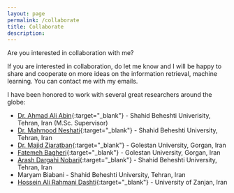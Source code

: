 ```yaml
---
layout: page
permalink: /collaborate
title: Collaborate
description:
---
```

Are you interested in collaboration with me?

If you are interested in collaboration, do let me know and I will be happy to share and cooperate on more ideas on the 
information retrieval, machine learning. You can contact me with my emails.

I have been honored to work with several great researchers around the globe:

- [Dr. Ahmad Ali Abin](http://facultymembers.sbu.ac.ir/abin/){:target="\_blank"} - Shahid Beheshti Univerisity, Tehran, Iran (M.Sc. Supervisor)
- [Dr. Mahmood Neshati](http://facultymembers.sbu.ac.ir/neshati/){:target="\_blank"} - Shahid Beheshti University, Tehran, Iran
- [Dr. Majid Ziaratban](https://gu.ac.ir/en/faculty/m-ziaratban){:target="\_blank"} - Golestan University, Gorgan, Iran
- [Fatemeh Bagheri](https://gu.ac.ir/en/faculty/f-bagheri){:target="\_blank"} - Golestan University, Gorgan, Iran
- [Arash Dargahi Nobari](https://arashdargahi.com/){:target="\_blank"} - Shahid Beheshti University, Tehran, Iran
- Maryam Biabani - Shahid Beheshti University, Tehran, Iran
- [Hossein Ali Rahmani Dashti](https://rahmanidashti.github.io/collaborate){:target="\_blank"} - University of Zanjan, Iran
